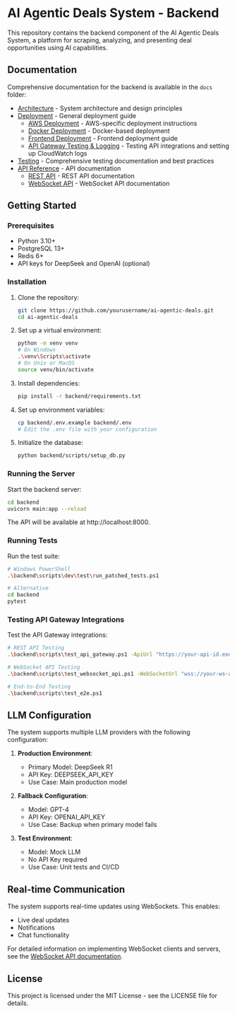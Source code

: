 # AI Agentic Deals System - Backend

This repository contains the backend component of the AI Agentic Deals System, a platform for scraping, analyzing, and presenting deal opportunities using AI capabilities.

## Documentation

Comprehensive documentation for the backend is available in the `docs` folder:

- [Architecture](./docs/architecture/architecture.md) - System architecture and design principles
- [Deployment](./docs/deployment/guide.md) - General deployment guide
  - [AWS Deployment](./docs/deployment/aws_deployment.md) - AWS-specific deployment instructions
  - [Docker Deployment](./docs/deployment/docker.md) - Docker-based deployment
  - [Frontend Deployment](./docs/deployment/frontend_deployment.md) - Frontend deployment guide
  - [API Gateway Testing & Logging](./docs/deployment/api_gateway_testing_logging.md) - Testing API integrations and setting up CloudWatch logs
- [Testing](./docs/testing/testing_guide.md) - Comprehensive testing documentation and best practices
- [API Reference](./docs/api/readme.md) - API documentation
  - [REST API](./docs/api/rest_api/README.md) - REST API documentation
  - [WebSocket API](./docs/api/websocket_api/README.md) - WebSocket API documentation

## Getting Started

### Prerequisites

- Python 3.10+
- PostgreSQL 13+
- Redis 6+
- API keys for DeepSeek and OpenAI (optional)

### Installation

1. Clone the repository:
   ```bash
   git clone https://github.com/yourusername/ai-agentic-deals.git
   cd ai-agentic-deals
   ```

2. Set up a virtual environment:
   ```bash
   python -m venv venv
   # On Windows
   .\venv\Scripts\activate
   # On Unix or MacOS
   source venv/bin/activate
   ```

3. Install dependencies:
   ```bash
   pip install -r backend/requirements.txt
   ```

4. Set up environment variables:
   ```bash
   cp backend/.env.example backend/.env
   # Edit the .env file with your configuration
   ```

5. Initialize the database:
   ```bash
   python backend/scripts/setup_db.py
   ```

### Running the Server

Start the backend server:

```bash
cd backend
uvicorn main:app --reload
```

The API will be available at http://localhost:8000.

### Running Tests

Run the test suite:

```bash
# Windows PowerShell
.\backend\scripts\dev\test\run_patched_tests.ps1

# Alternative
cd backend
pytest
```

### Testing API Gateway Integrations

Test the API Gateway integrations:

```bash
# REST API Testing
.\backend\scripts\test_api_gateway.ps1 -ApiUrl "https://your-api-id.execute-api.region.amazonaws.com/stage"

# WebSocket API Testing
.\backend\scripts\test_websocket_api.ps1 -WebSocketUrl "wss://your-ws-api-id.execute-api.region.amazonaws.com/stage"

# End-to-End Testing
.\backend\scripts\test_e2e.ps1
```

## LLM Configuration

The system supports multiple LLM providers with the following configuration:

1. **Production Environment**:
   - Primary Model: DeepSeek R1
   - API Key: DEEPSEEK_API_KEY
   - Use Case: Main production model

2. **Fallback Configuration**:
   - Model: GPT-4
   - API Key: OPENAI_API_KEY
   - Use Case: Backup when primary model fails

3. **Test Environment**:
   - Model: Mock LLM
   - No API Key required
   - Use Case: Unit tests and CI/CD

## Real-time Communication

The system supports real-time updates using WebSockets. This enables:
- Live deal updates
- Notifications
- Chat functionality

For detailed information on implementing WebSocket clients and servers, see the [WebSocket API documentation](./docs/api/websocket_api/README.md).

## License

This project is licensed under the MIT License - see the LICENSE file for details. 